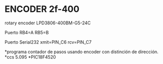 # ENCODER 2f-400

rotary encoder LPD3806-400BM-G5-24C

Puerto RB4=A RB5=B

Puerto Serial232 xmit=PIN_C6 rcv=PIN_C7

*programa contador de pasos usando encoder con distinción de dirección.
*ccs 5.095
*PIC18F4520
